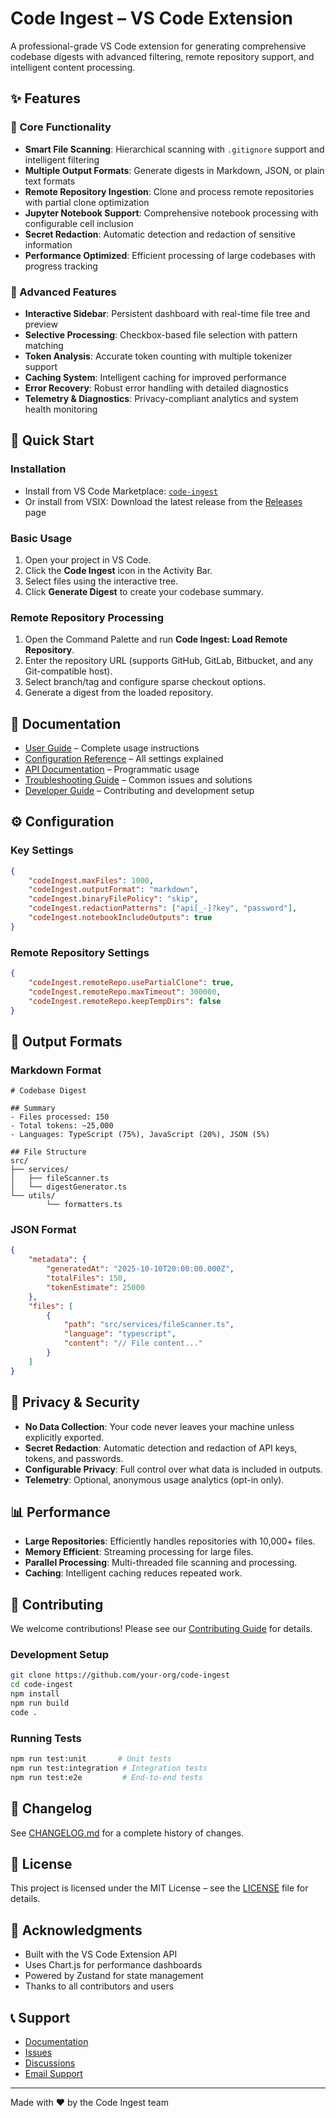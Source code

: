 # Code Ingest – VS Code Extension

A professional-grade VS Code extension for generating comprehensive codebase digests with advanced filtering, remote repository support, and intelligent content processing.

## ✨ Features

### 🎯 Core Functionality

- **Smart File Scanning**: Hierarchical scanning with `.gitignore` support and intelligent filtering
- **Multiple Output Formats**: Generate digests in Markdown, JSON, or plain text formats
- **Remote Repository Ingestion**: Clone and process remote repositories with partial clone optimization
- **Jupyter Notebook Support**: Comprehensive notebook processing with configurable cell inclusion
- **Secret Redaction**: Automatic detection and redaction of sensitive information
- **Performance Optimized**: Efficient processing of large codebases with progress tracking

### 🔧 Advanced Features

- **Interactive Sidebar**: Persistent dashboard with real-time file tree and preview
- **Selective Processing**: Checkbox-based file selection with pattern matching
- **Token Analysis**: Accurate token counting with multiple tokenizer support
- **Caching System**: Intelligent caching for improved performance
- **Error Recovery**: Robust error handling with detailed diagnostics
- **Telemetry & Diagnostics**: Privacy-compliant analytics and system health monitoring

## 🚀 Quick Start

### Installation

- Install from VS Code Marketplace: [`code-ingest`](https://marketplace.visualstudio.com/items?itemName=your-publisher.code-ingest)
- Or install from VSIX: Download the latest release from the [Releases](https://github.com/your-org/code-ingest/releases) page

### Basic Usage

1. Open your project in VS Code.
2. Click the **Code Ingest** icon in the Activity Bar.
3. Select files using the interactive tree.
4. Click **Generate Digest** to create your codebase summary.

### Remote Repository Processing

1. Open the Command Palette and run **Code Ingest: Load Remote Repository**.
2. Enter the repository URL (supports GitHub, GitLab, Bitbucket, and any Git-compatible host).
3. Select branch/tag and configure sparse checkout options.
4. Generate a digest from the loaded repository.

## 📖 Documentation

- [User Guide](docs/USER_GUIDE.md) – Complete usage instructions
- [Configuration Reference](docs/CONFIGURATION.md) – All settings explained
- [API Documentation](docs/API.md) – Programmatic usage
- [Troubleshooting Guide](docs/TROUBLESHOOTING.md) – Common issues and solutions
- [Developer Guide](docs/DEVELOPER_GUIDE.md) – Contributing and development setup

## ⚙️ Configuration

### Key Settings

```json
{
	"codeIngest.maxFiles": 1000,
	"codeIngest.outputFormat": "markdown",
	"codeIngest.binaryFilePolicy": "skip",
	"codeIngest.redactionPatterns": ["api[_-]?key", "password"],
	"codeIngest.notebookIncludeOutputs": true
}
```

### Remote Repository Settings

```json
{
	"codeIngest.remoteRepo.usePartialClone": true,
	"codeIngest.remoteRepo.maxTimeout": 300000,
	"codeIngest.remoteRepo.keepTempDirs": false
}
```

## 🎨 Output Formats

### Markdown Format

```
# Codebase Digest

## Summary
- Files processed: 150
- Total tokens: ~25,000
- Languages: TypeScript (75%), JavaScript (20%), JSON (5%)

## File Structure
src/
├── services/
│   ├── fileScanner.ts
│   └── digestGenerator.ts
└── utils/
		└── formatters.ts
```

### JSON Format

```json
{
	"metadata": {
		"generatedAt": "2025-10-10T20:00:00.000Z",
		"totalFiles": 150,
		"tokenEstimate": 25000
	},
	"files": [
		{
			"path": "src/services/fileScanner.ts",
			"language": "typescript",
			"content": "// File content..."
		}
	]
}
```

## 🔐 Privacy & Security

- **No Data Collection**: Your code never leaves your machine unless explicitly exported.
- **Secret Redaction**: Automatic detection and redaction of API keys, tokens, and passwords.
- **Configurable Privacy**: Full control over what data is included in outputs.
- **Telemetry**: Optional, anonymous usage analytics (opt-in only).

## 📊 Performance

- **Large Repositories**: Efficiently handles repositories with 10,000+ files.
- **Memory Efficient**: Streaming processing for large files.
- **Parallel Processing**: Multi-threaded file scanning and processing.
- **Caching**: Intelligent caching reduces repeated work.

## 🤝 Contributing

We welcome contributions! Please see our [Contributing Guide](CONTRIBUTING.md) for details.

### Development Setup

```bash
git clone https://github.com/your-org/code-ingest
cd code-ingest
npm install
npm run build
code .
```

### Running Tests

```bash
npm run test:unit       # Unit tests
npm run test:integration # Integration tests
npm run test:e2e         # End-to-end tests
```

## 📝 Changelog

See [CHANGELOG.md](CHANGELOG.md) for a complete history of changes.

## 📄 License

This project is licensed under the MIT License – see the [LICENSE](LICENSE) file for details.

## 🙏 Acknowledgments

- Built with the VS Code Extension API
- Uses Chart.js for performance dashboards
- Powered by Zustand for state management
- Thanks to all contributors and users

## 📞 Support

- [Documentation](docs/)
- [Issues](https://github.com/your-org/code-ingest/issues)
- [Discussions](https://github.com/your-org/code-ingest/discussions)
- [Email Support](mailto:support@code-ingest.com)

---

Made with ❤️ by the Code Ingest team
